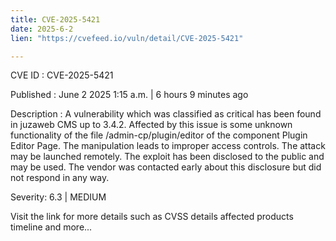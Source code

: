 ```yaml
---
title: CVE-2025-5421
date: 2025-6-2
lien: "https://cvefeed.io/vuln/detail/CVE-2025-5421"

---
```


CVE ID : CVE-2025-5421

Published :  June 2
2025
1:15 a.m. | 6 hours
9 minutes ago

Description : A vulnerability
which was classified as critical
has been found in juzaweb CMS up to 3.4.2. Affected by this issue is some unknown functionality of the file /admin-cp/plugin/editor of the component Plugin Editor Page. The manipulation leads to improper access controls. The attack may be launched remotely. The exploit has been disclosed to the public and may be used. The vendor was contacted early about this disclosure but did not respond in any way.

Severity: 6.3 | MEDIUM

Visit the link for more details
such as CVSS details
affected products
timeline
and more...
